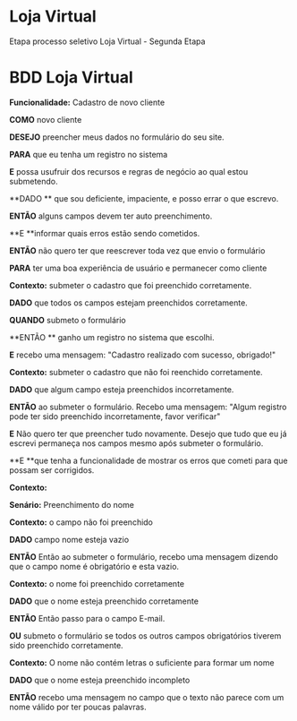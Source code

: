 # Loja Virtual
Etapa processo seletivo Loja Virtual - Segunda Etapa

# BDD Loja Virtual

**Funcionalidade:** Cadastro de novo cliente

**COMO** novo cliente

**DESEJO** preencher meus dados no formulário do seu site. 

**PARA** que eu tenha um registro no sistema

**E** possa usufruir dos recursos e regras de negócio ao qual estou submetendo. 

**DADO ** que sou deficiente, impaciente, e posso errar o que escrevo.

**ENTÃO** alguns campos devem ter auto preenchimento.

**E  **informar quais erros estão sendo cometidos.

**ENTÃO** não quero ter que reescrever toda vez que envio o formulário 

**PARA** ter uma boa experiência de usuário e permanecer como cliente



**Contexto:** submeter o cadastro que foi preenchido corretamente.

**DADO** que todos os campos estejam preenchidos corretamente. 

**QUANDO**  submeto o formulário

**ENTÃO ** ganho um registro no sistema que escolhi. 

**E** recebo uma mensagem: "Cadastro realizado com sucesso, obrigado!"



**Contexto:** submeter o cadastro que não foi reenchido corretamente.

**DADO** que algum campo esteja preenchidos incorretamente. 

**ENTÃO** ao submeter o formulário. Recebo uma mensagem: "Algum registro pode ter sido preenchido incorretamente, favor verificar"

**E** Não quero ter que preencher tudo novamente. Desejo que tudo que eu já escrevi permaneça nos campos mesmo após submeter o formulário.

**E **que tenha a funcionalidade de mostrar os erros que cometi para que possam ser corrigidos.  



**Contexto:** 

**Senário:** Preenchimento do nome

**Contexto:** o campo não foi preenchido

**DADO** campo nome esteja vazio 

**ENTÃO** Então ao submeter o formulário, recebo uma mensagem dizendo que o campo nome é obrigatório e esta vazio.



**Contexto:** o nome foi preenchido corretamente

**DADO** que o nome esteja preenchido corretamente 

**ENTÃO** Então passo para o campo E-mail.

**OU** submeto o formulário se todos os outros campos obrigatórios tiverem sido preenchido corretamente.



**Contexto:** O nome não contém letras o suficiente para formar um nome

**DADO** que  o nome esteja preenchido incompleto

**ENTÃO** recebo uma mensagem no campo que  o texto não parece com um nome válido por ter poucas palavras.


